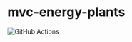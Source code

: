 # mvc-energy-plants
![GitHub Actions](https://img.shields.io/badge/github%20actions-%232671E5.svg?style=for-the-badge&logo=githubactions&logoColor=white)

